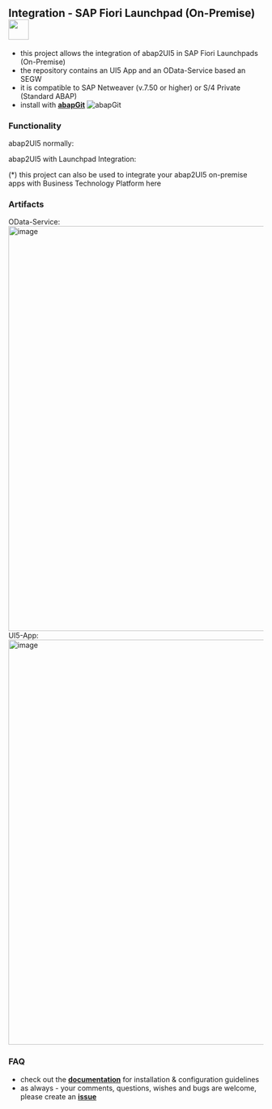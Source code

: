 ## Integration - SAP Fiori Launchpad (On-Premise) <img src="https://github.com/abap2UI5/abap2UI5/assets/102328295/52ac0bb6-a219-4e9d-9e4f-62698dab3063" width="40">

* this project allows the integration of abap2UI5 in SAP Fiori Launchpads (On-Premise)
* the repository contains an UI5 App and an OData-Service based an SEGW
* it is compatible to SAP Netweaver (v.7.50 or higher) or S/4 Private (Standard ABAP)
* install with [**abapGit**](https://abapgit.org) ![abapGit](https://docs.abapgit.org/img/favicon.png)

### Functionality
abap2UI5 normally:
<br>



abap2UI5 with Launchpad Integration:<br>

(*) this project can also be used to integrate your abap2UI5 on-premise apps with Business Technology Platform here

### Artifacts
OData-Service:<br>
<img width="800" alt="image" src="https://github.com/abap2UI5/ext-service_integration/assets/102328295/3d96ac7e-514e-4d31-82ad-f64f78142ca7">
<br>
UI5-App:<br>
<img width="800" alt="image" src="https://github.com/abap2UI5/ext-service_integration/assets/102328295/98c4f5d7-bb81-47d4-9f15-2acb7839e6ba">
### FAQ
* check out the [**documentation**](https://github.com/abap2UI5/abap2UI5-documentation) for installation & configuration guidelines
* as always - your comments, questions, wishes and bugs are welcome, please create an [**issue**](https://github.com/abap2UI5/integration-fiori_launchpad_on_premise/issues)
